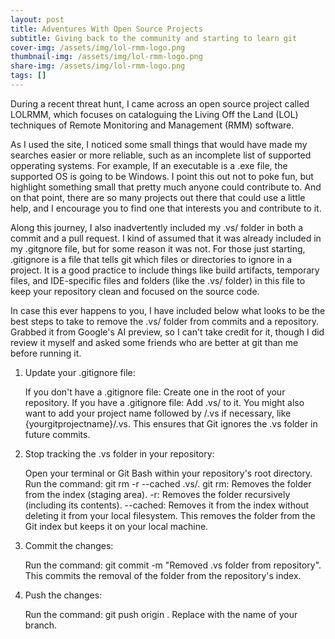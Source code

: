 ```yaml
---
layout: post
title: Adventures With Open Source Projects
subtitle: Giving back to the community and starting to learn git
cover-img: /assets/img/lol-rmm-logo.png
thumbnail-img: /assets/img/lol-rmm-logo.png
share-img: /assets/img/lol-rmm-logo.png
tags: []
---
```


During a recent threat hunt, I came across an open source project called LOLRMM, which focuses on cataloguing the Living Off the Land (LOL) techniques of Remote Monitoring and Management (RMM) software. 

As I used the site, I noticed some small things that would have made my searches easier or more reliable, such as an incomplete list of supported opperating systems. For example, If an executable is a .exe file, the supported OS is going to be Windows. I point this out not to poke fun, but highlight something small that pretty much anyone could contribute to. And on that point, there are so many projects out there that could use a little help, and I encourage you to find one that interests you and contribute to it.

Along this journey, I also inadvertently included my .vs/ folder in both a commit and a pull request. I kind of assumed that it was already included in my .gitgnore file, but for some reason it was not. For those just starting, .gitignore is a file that tells git which files or directories to ignore in a project. It is a good practice to include things like build artifacts, temporary files, and IDE-specific files and folders (like the .vs/ folder) in this file to keep your repository clean and focused on the source code.

In case this ever happens to you, I have included below what looks to be the best steps to take to remove the .vs/ folder from commits and a repository. Grabbed it from Google's AI preview, so I can't take credit for it, though I did review it myself and asked some friends who are better at git than me before running it.


1. Update your .gitignore file:

    If you don't have a .gitignore file: Create one in the root of your repository.
    If you have a .gitignore file: Add .vs/ to it. You might also want to add your project name followed by /.vs if necessary, like {yourgitprojectname}/.vs.
    This ensures that Git ignores the .vs folder in future commits. 

2. Stop tracking the .vs folder in your repository:

    Open your terminal or Git Bash within your repository's root directory.
    Run the command: git rm -r --cached .vs/.
        git rm: Removes the folder from the index (staging area).
        -r: Removes the folder recursively (including its contents).
        --cached: Removes it from the index without deleting it from your local filesystem.
    This removes the folder from the Git index but keeps it on your local machine. 

3. Commit the changes:

    Run the command: git commit -m "Removed .vs folder from repository".
    This commits the removal of the folder from the repository's index. 

4. Push the changes:

    Run the command: git push origin <your-branch-name>.
    Replace <your-branch-name> with the name of your branch. 


